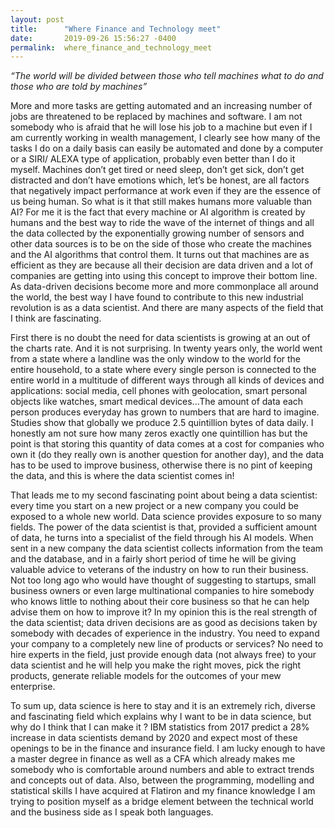 ```yaml
---
layout: post
title:      "Where Finance and Technology meet"
date:       2019-09-26 15:56:27 -0400
permalink:  where_finance_and_technology_meet
---
```



*“The world will be divided between those who tell machines what to do and those who are told by machines”*
 
More and more tasks are getting automated and an increasing number of jobs are threatened to be replaced by machines and software. I am not somebody who is afraid that he will lose his job to a machine but even if I am currently working in wealth management, I clearly see how many of the tasks I do on a daily basis can easily be automated and done by a computer or a SIRI/ ALEXA type of application, probably even better than I do it myself. Machines don’t get tired or need sleep, don’t get sick, don’t get distracted and don’t have emotions which, let’s be honest, are all factors that negatively impact performance at work even if they are the essence of us being human. So what is it that still makes humans more valuable than AI? For me it is the fact that every machine or AI algorithm is created by humans and the best way to ride the wave of the internet of things and all the data collected by the exponentially growing number of sensors and other data sources is to be on the side of those who create the machines and the AI algorithms that control them. It turns out that machines are as efficient as they are because all their decision are data driven and a lot of companies are getting into using this concept to improve their bottom line.  As data-driven decisions become more and more commonplace all around the world, the best way I have found to contribute to this new industrial revolution is as a data scientist. And there are many aspects of the field that I think are fascinating.

First there is no doubt the need for data scientists is growing at an out of the charts rate. And it is not surprising. In twenty years only, the world went from a state where a landline was the only window to the world for the entire household, to a state where every single person is connected to the entire world in a multitude of different ways through all kinds of devices and applications: social media, cell phones with geolocation, smart personal objects like watches, smart medical devices...The amount of data each person produces everyday has grown to numbers that are hard to imagine. Studies show that globally we produce 2.5 quintillion bytes of data daily. I honestly am not sure how many zeros exactly one quintillion has but the point is that storing this quantity of data comes at a cost for companies who own it (do they really own is another question for another day), and the data has to be used to improve business, otherwise there is no pint of keeping the data, and this is where the data scientist comes in!

That leads me to my second fascinating point about being a data scientist: every time you start on a new project or a new company you could be exposed to a whole new world. Data science provides exposure to so many fields. The power of the data scientist is that, provided a sufficient amount of data, he turns into a specialist of the field through his AI models. When sent in a new company the data scientist collects information from the team and the database, and in a fairly short period of time he will be giving valuable advice to veterans of the industry on how to run their business. Not too long ago who would have thought of suggesting to startups, small business owners or even large multinational companies to hire somebody who knows little to nothing about their core business so that he can help advise them on how to improve it? In my opinion this is the real strength of the data scientist; data driven decisions are as good as decisions taken by somebody with decades of experience in the industry. You need to expand your company to a completely new line of products or services? No need to hire experts in the field, just provide enough data (not always free) to your data scientist and he will help you make the right moves, pick the right products, generate reliable models for the outcomes of your mew enterprise. 

To sum up, data science is here to stay and it is an extremely rich, diverse and fascinating field which explains why I want to be in data science, but why do I think that I can make it ? IBM statistics from 2017 predict a 28% increase in data scientists demand by 2020 and expect most of these openings to be in the finance and insurance field. I am lucky enough to have a master degree in finance as well as a CFA which already makes me somebody who is comfortable around numbers and able to extract trends and concepts out of data. Also, between the programming, modelling and statistical skills I have acquired at Flatiron and my finance knowledge I am trying to position myself as a bridge element between the technical world and the business side as I  speak both languages. 



